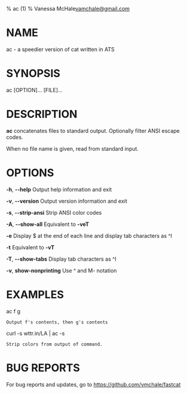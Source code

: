 % ac (1)
% Vanessa McHale<vamchale@gmail.com>

# NAME

ac - a speedier version of cat written in ATS

# SYNOPSIS

  ac [OPTION]... [FILE]...

# DESCRIPTION

**ac** concatenates files to standard output. Optionally filter ANSI escape codes.

When no file name is given, read from standard input.

# OPTIONS

**-h**, **--help** Output help information and exit

**-v**, **--version** Output version information and exit

**-s**, **--strip-ansi** Strip ANSI color codes

**-A**, **--show-all** Equivalent to **-veT**

**-e** Display $ at the end of each line and display tab characters as ^I

**-t** Equivalent to **-vT**

**-T**, **--show-tabs** Display tab characters as ^I

**-v**, **show-nonprinting** Use ^ and M- notation

# EXAMPLES

ac f g

```
Output f's contents, then g's contents
```

curl -s wttr.in/LA | ac -s

```
Strip colors from output of command.
```

# BUG REPORTS

For bug reports and updates, go to https://github.com/vmchale/fastcat
